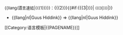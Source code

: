 <includeonly><span style="font-size: small;">{{llang/語言連結|{{{1}}}}}：</span><span lang="{{{1}}}" xml:lang="{{{1}}}">{{{2}}}</span>{{#if:{{{3|}}}|&#32;<small>{{{3|}}}</small>|}}</includeonly><noinclude>
* <nowiki>{{llang|nl|Guus Hiddink}}</nowiki> ⇒ {{llang|nl|Guus Hiddink}}

[[Category:语言模板|{{PAGENAME}}]]
</noinclude>